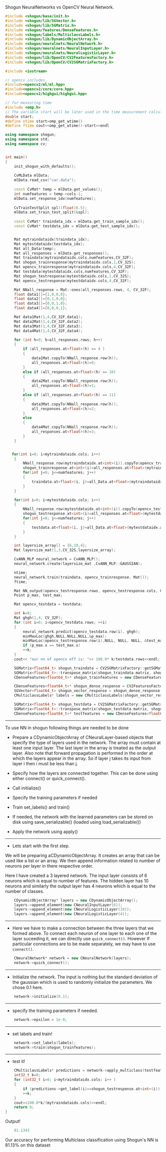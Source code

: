 Shogun NeuralNetworks vs OpenCV Neural Network.

```CPP
#include <shogun/base/init.h>
#include <shogun/lib/SGVector.h>
#include <shogun/lib/SGMatrix.h>
#include <shogun/features/DenseFeatures.h>
#include <shogun/labels/MulticlassLabels.h>
#include <shogun/lib/DynamicObjectArray.h>
#include <shogun/neuralnets/NeuralNetwork.h>
#include <shogun/neuralnets/NeuralInputLayer.h>
#include <shogun/neuralnets/NeuralLogisticLayer.h>
#include <shogun/lib/OpenCV/CV2FeaturesFactory.h>
#include <shogun/lib/OpenCV/CV2SGMatrixFactory.h>

#include <iostream>

// opencv includes.
#include<opencv2/ml/ml.hpp>
#include<opencv2/core/core.hpp>
#include<opencv2/highgui/highgui.hpp>

// for measuring time
#include <omp.h>
// The variable start will be later used in the time measurement calculations.
double start;
#define ntime start=omp_get_wtime()
#define ftime cout<<omp_get_wtime()-start<<endl

using namespace shogun;
using namespace std;
using namespace cv;

```

```CPP

int main()
{
    init_shogun_with_defaults();
    
    CvMLData mlData;
    mlData.read_csv("car.data");
    
    const CvMat* temp = mlData.get_values();
    int numfeatures = temp->cols-1;
    mlData.set_response_idx(numfeatures);
    
    CvTrainTestSplit spl((float)0.5);
    mlData.set_train_test_split(&spl);  
    
    const CvMat* traindata_idx = mlData.get_train_sample_idx();
    const CvMat* testdata_idx = mlData.get_test_sample_idx();

```
```CPP

    Mat mytraindataidx(traindata_idx);
    Mat mytestdataidx(testdata_idx);
    Mat all_Data(temp);
    Mat all_responses = mlData.get_responses();
    Mat traindata(mytraindataidx.cols,numfeatures,CV_32F);
    Mat shogun_trainresponse(mytraindataidx.cols,1,CV_32S);
    Mat opencv_trainresponse(mytraindataidx.cols,4,CV_32F);
    Mat testdata(mytestdataidx.cols,numfeatures,CV_32F);
    Mat shogun_testresponse(mytestdataidx.cols,1,CV_32S);
    Mat opencv_testresponse(mytestdataidx.cols,4,CV_32F);

```
```CPP
    Mat NNall_response = Mat::ones(all_responses.rows, 4, CV_32F);
    float data1[]={1,0,0,0};
    float data2[]={0,1,0,0};
    float data3[]={0,0,1,0};
    float data4[]={0,0,0,1};

    Mat data1Mat(1,4,CV_32F,data1);
    Mat data2Mat(1,4,CV_32F,data2);
    Mat data3Mat(1,4,CV_32F,data3);
    Mat data4Mat(1,4,CV_32F,data4);
```
```CPP
    for (int h=0; h<all_responses.rows; h++)
    {
        if (all_responses.at<float>(h) == 4 )
        {
            data1Mat.copyTo(NNall_response.row(h));
            all_responses.at<float>(h)=0;
        }
        else if (all_responses.at<float>(h) == 10)
        {
            data2Mat.copyTo(NNall_response.row(h));
            all_responses.at<float>(h)=1;
        }
        else if (all_responses.at<float>(h) == 11)
        {
            data3Mat.copyTo(NNall_response.row(h));
            all_responses.at<float>(h)=2;
        }
        else 
        {
            data4Mat.copyTo(NNall_response.row(h));
            all_responses.at<float>(h)=3;
        }
    }
```
```CPP

   for(int i=0; i<mytraindataidx.cols; i++)
    {
        NNall_response.row(mytraindataidx.at<int>(i)).copyTo(opencv_trainresponse.row(i));
        shogun_trainresponse.at<int>(i)=all_responses.at<float>(mytraindataidx.at<int>(i));    
        for(int j=0; j<=numfeatures; j++)
        {
            traindata.at<float>(i, j)=all_Data.at<float>(mytraindataidx.at<int>(i), j);
        }
    }

    for(int i=0; i<mytestdataidx.cols; i++)
    {
        NNall_response.row(mytestdataidx.at<int>(i)).copyTo(opencv_testresponse.row(i));
        shogun_testresponse.at<int>(i)=all_responses.at<float>(mytestdataidx.at<int>(i));
        for(int j=0; j<=numfeatures; j++)
        {
            testdata.at<float>(i, j)=all_Data.at<float>(mytestdataidx.at<int>(i), j);
        }   
    }


```
```CPP
    int layersize_array[] = {6,10,4};
    Mat layersize_mat(1,3,CV_32S,layersize_array);

    CvANN_MLP neural_network = CvANN_MLP();
    neural_network.create(layersize_mat ,CvANN_MLP::GAUSSIAN);

    ntime;
    neural_network.train(traindata, opencv_trainresponse, Mat());
    ftime;

    Mat NN_output(opencv_testresponse.rows, opencv_testresponse.cols, CV_32F); 
    Point p_max, test_max;

    Mat opencv_testdata = testdata;

    int k=0;
    Mat ghgh(1,4, CV_32F);
    for (int i=0; i<opencv_testdata.rows; ++i)
    { 
        neural_network.predict(opencv_testdata.row(i), ghgh);
        minMaxLoc(ghgh,NULL,NULL,NULL,&p_max);
        minMaxLoc(opencv_testresponse.row(i),NULL, NULL, NULL, &test_max);
        if (p_max.x == test_max.x)
        ++k;
    }
    cout<< "our nn of opencv eff is: "<< 100.0* k/testdata.rows<<endl;
```

```CPP
    SGMatrix<float64_t> shogun_traindata = CV2SGMatrixFactory::getSGMatrix<float64_t>(traindata, CV2SG_MANUAL);
    SGMatrix<float64_t>::transpose_matrix(shogun_traindata.matrix, shogun_traindata.num_rows, shogun_traindata.num_cols);
    CDenseFeatures<float64_t>* shogun_trainfeatures = new CDenseFeatures<float64_t>(shogun_traindata);
```
```CPP
    CDenseFeatures<float64_t>* shogun_dense_response = CV2FeaturesFactory::getDenseFeatures<float64_t>(shogun_trainresponse, CV2SG_MANUAL);
    SGVector<float64_t> shogun_vector_response = shogun_dense_response->get_feature_vector(0);
    CMulticlassLabels* labels = new CMulticlassLabels(shogun_vector_response);
```

```CPP
    SGMatrix<float64_t> shogun_testdata = CV2SGMatrixFactory::getSGMatrix<float64_t>(testdata, CV2SG_MANUAL);
    SGMatrix<float64_t>::transpose_matrix(shogun_testdata.matrix, shogun_testdata.num_rows, shogun_testdata.num_cols);
    CDenseFeatures<float64_t>* testfeatures = new CDenseFeatures<float64_t>(shogun_testdata);
```
___

To use NN in shogun following things are needed to be done

* Prepare a CDynamicObjectArray of CNeuralLayer-based objects that specify the type of layers used in the network. The array must contain at least one input layer. The last layer in the array is treated as the output layer. Also note that forward propagation is performed in the order at which the layers appear in the array. So if layer j takes its input from layer i then i must be less than j.

* Specify how the layers are connected together. This can be done using either connect() or quick_connect().

* Call initialize()

* Specify the training parameters if needed

* Train set_labels() and train()

* If needed, the network with the learned parameters can be stored on disk using save_serializable() (loaded using load_serializable())

* Apply the network using apply()

___

* Lets start with the first step.

We will be preparing aCDynamicObjectArray. It creates an array that can be used like a list or an array.
We then append information related to number of neurons per layer in there respective order.

Here I have created a 3 layered network. The input layer consists of 6 neurons which is equal to number of features.
The hidden layer has 10 neurons and similarly the output layer has 4 neurons which is equal to the number of classes.

```CPP
    CDynamicObjectArray* layers = new CDynamicObjectArray();
    layers->append_element(new CNeuralInputLayer(6));
    layers->append_element(new CNeuralLogisticLayer(10)); 
    layers->append_element(new CNeuralLogisticLayer(4));
```
___
* Here we have to make a connection between the three layers that we formed above. To connect each neuron of one layer to each one of the layer suceeding it, we can directly use ```quick_connect()```. However If particular connections are to be made separately, we may have to use ```connect()```.  

```CPP
    CNeuralNetwork* network = new CNeuralNetwork(layers);
    network->quick_connect();
```
___
* Initialize the network. The input is nothing but the standard deviation of the gaussian which is used to randomly initialize the parameters. We chose 0.1 here.

```CPP
    network->initialize(0.1);
```
___
* specify the training parameters if needed. 

```CPP
    network->epsilon = 1e-8;
```
___
* set labels and train!

```CPP
    network->set_labels(labels);
    network->train(shogun_trainfeatures);
```
___
* test it!

```CPP
    CMulticlassLabels* predictions = network->apply_multiclass(testfeatures);
    int32_t k=0;
    for (int32_t i=0; i<mytraindataidx.cols; i++ )
    {
        if (predictions->get_label(i)==shogun_testresponse.at<int>(i))
        ++k;
    }
    cout<<100.0*k/(mytraindataidx.cols)<<endl;
    return 0;
}
```

Output!
```CPP
    81.1343

```
Our accuracy for performing Multiclass classification using Shogun's NN is 81.13% on this dataset
